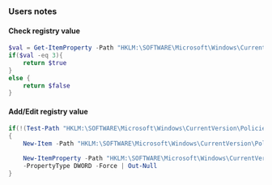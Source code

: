### Users notes

#### Check registry value

```PowerShell
$val = Get-ItemProperty -Path "HKLM:\SOFTWARE\Microsoft\Windows\CurrentVersion\Policies\System" | Select-Object -ExpandProperty "NoConnectedUser" -ErrorAction Stop
if($val -eq 3){
    return $true
}
else {
    return $false
}
```

#### Add/Edit registry value

```PowerShell
if(!(Test-Path "HKLM:\SOFTWARE\Microsoft\Windows\CurrentVersion\Policies\System"))
{
    New-Item -Path "HKLM:\SOFTWARE\Microsoft\Windows\CurrentVersion\Policies\System" -Force | Out-Null

    New-ItemProperty -Path "HKLM:\SOFTWARE\Microsoft\Windows\CurrentVersion\Policies\System" -Name "NoConnectedUser" -Value 3 `
    -PropertyType DWORD -Force | Out-Null
}
```
